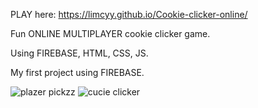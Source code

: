 PLAY here: https://limcyy.github.io/Cookie-clicker-online/

Fun ONLINE MULTIPLAYER cookie clicker game.

Using FIREBASE, HTML, CSS, JS.

My first project using FIREBASE.

![plazer pickzz](https://github.com/Limcyy/Cookie-clicker-online/assets/150164805/bb05c9d1-92d7-494e-90c9-5ddfae9882a8) ![cucie clicker](https://github.com/Limcyy/Cookie-clicker-online/assets/150164805/48775c61-7107-4cde-9d95-b06f1a0a050c)
